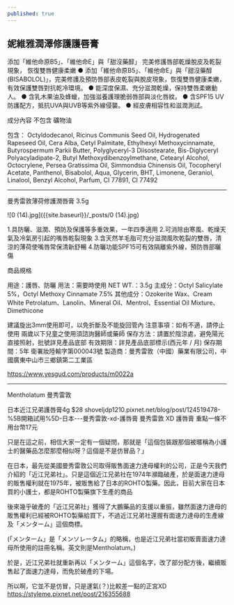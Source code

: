 ```yaml
---
published: true
---
```


## 妮維雅潤澤修護護唇膏

添加「維他命原B5」、「維他命E」與「甜沒藥醇」 完美修護唇部乾燥脫皮及乾裂現象， 恢復雙唇健康柔嫩 ● 添加「維他命原B5」、「維他命E」與「甜沒藥醇 (BISABOLOL)」，完美修護及預防唇部表皮乾裂與脫皮現象，恢復雙唇健康柔嫩，有效保護雙唇對抗乾冷環境。 ● 能深度保濕、充分滋潤乾燥，保持雙唇柔嫩動人。 ● 含乳木果油及蜂蠟，加強滋養護理脆弱唇部與淡化唇紋。 ● 含SPF15 UV防護配方，抵抗UVA與UVB等紫外線侵襲。 ● 經皮膚相容性和滋潤測試。

成分內容 
不包含 礦物油

包含：
Octyldodecanol, Ricinus Communis Seed Oil, Hydrogenated Rapeseed Oil, Cera Alba, Cetyl Palmitate, Ethylhexyl Methoxycinnamate, Butyrospermum Parkii Butter, Polyglyceryl-3 Diisostearate, Bis-Diglyceryl Polyacyladipate-2, Butyl Methoxydibenzoylmethane, Cetearyl Alcohol, Octocrylene, Persea Gratissima Oil, Simmondsia Chinensis Oil, Tocopheryl Acetate, Panthenol, Bisabolol, Aqua, Glycerin, BHT, Limonene, Geraniol, Linalool, Benzyl Alcohol, Parfum, CI 77891, CI 77492

---

曼秀雷敦薄荷修護潤唇膏 3.5g

![0 (14).jpg]({{site.baseurl}}/_posts/0 (14).jpg)

1.具防曬、滋潤、預防及保護等多重效果，一年四季適用
2.可消除由寒風、乾燥天氣及冷氣房引起的嘴唇乾裂現象
3.含天然羊毛脂可充分滋潤風吹乾裂的雙唇，清涼的薄荷使嘴唇常保清新舒暢
4.防曬功能SPF15可有效隔離紫外線，預防唇部曬傷

商品規格

用途：護唇、防曬
用法：需要時使用
NET WT.：3.5g
主成分：Octyl Salicylate 5%，Octyl Methoxy Cinnamate 7.5%
其他成分：Ozokerite Wax、Cream White Petrolatum、Lanolin、Mineral Oil、Mentrol、Essential Oil Mixture、Dimethicone

建議旋出3mm使用即可，以免折斷及不能旋回管內
注意事項：如有不適，請停止使用
兩歲以下兒童之使用須諮詢醫師或藥師
保存方法：請置於陰涼處，避免陽光直接照射，批號詳見產品底部
有效期限：詳見產品底部標示(西元年 / 月)
保存期間：5年
衛署妝陸輸字第000043號
製造商：曼秀雷敦（中國）藥業有限公司，中國廣東中山市三鄉鎮第二工業區

https://www.yesgud.com/products/m0022a

---

Mentholatum 曼秀雷敦

日本近江兄弟護唇膏4g $28
shoveljdp1210.pixnet.net/blog/post/124519478-%5B開箱試用%5D-日本---曼秀雷敦-xd-護唇膏
  曼秀雷敦 XD 護唇膏  重點一條不用台幣17元
  
只是在這之前，相信大家一定有一個疑問，那就是「這個包裝跟那個被暱稱為小護士的醫藥品怎麼那麼相似呀？這個是不是仿冒品？」

在日本，最先從美國曼秀雷敦公司取得販售面速力達母權利的公司，正是今天我們介紹的「近江兄弟社」。只是這個近江兄弟社在1974年瀕臨破產，於是面速力達母的販售權利就在1975年，被販售給了日本的ROHTO製藥。因此，目前大家在日本買的小護士，都是ROHTO製藥旗下生產的商品

後來幾乎破產的「近江兄弟社」獲得了大鵬藥品的支援以重振，雖然面速力達母的販售權利已經被ROHTO製藥給買下，不過近江兄弟社還握有面速力達母的生產線及「メンターム」這個商標。

(「メンターム」是「メンソレータム」的略稱，也是近江兄弟社當初販賣面速力達母所使用的註冊名稱。英文則是Mentholatum。)

於是，近江兄弟社就重新再以「メンターム」這個名字，改了部分配方後，繼續販售起了面速力達母，而免於破產的下場。

所以啊，它並不是仿冒，只是運氣(？)比較差一點的正宮XD
  https://styleme.pixnet.net/post/216355688
